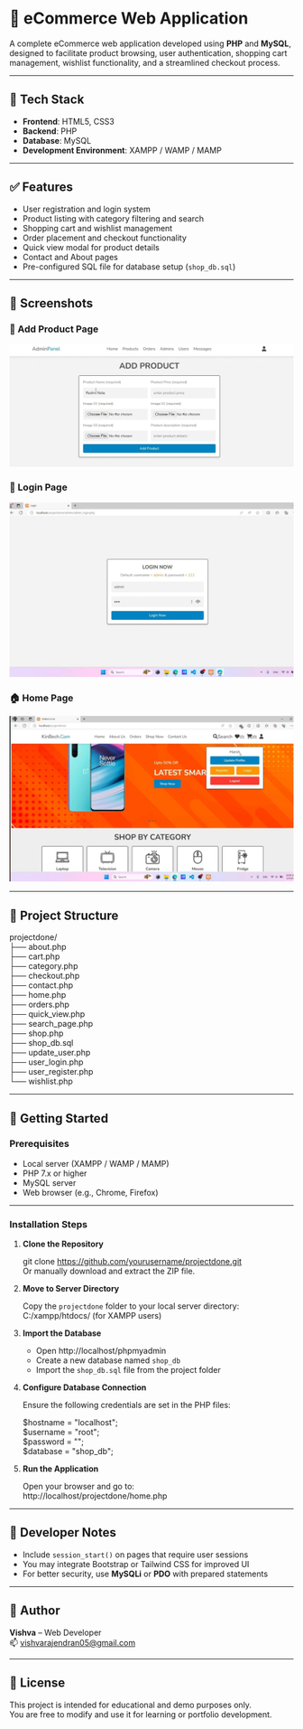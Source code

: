 # 🛒 eCommerce Web Application

A complete eCommerce web application developed using **PHP** and **MySQL**, designed to facilitate product browsing, user authentication, shopping cart management, wishlist functionality, and a streamlined checkout process.

---

## 🔧 Tech Stack

- **Frontend**: HTML5, CSS3  
- **Backend**: PHP  
- **Database**: MySQL  
- **Development Environment**: XAMPP / WAMP / MAMP

---

## ✅ Features

- User registration and login system  
- Product listing with category filtering and search  
- Shopping cart and wishlist management  
- Order placement and checkout functionality  
- Quick view modal for product details  
- Contact and About pages  
- Pre-configured SQL file for database setup (`shop_db.sql`)  

---

## 📸 Screenshots


### 🛒 Add Product Page  
![Add Product Page](https://github.com/Vishva2705/CODSOFT/blob/main/level3%20task1/WhatsApp%20Image%202025-07-23%20at%2022.23.16_3f537f9d.jpg?raw=true)

### 🔐 Login Page  
![Login Page](https://github.com/Vishva2705/CODSOFT/blob/main/level3%20task1/WhatsApp%20Image%202025-07-23%20at%2022.23.16_c212e80c.jpg?raw=true)

### 🏠 Home Page  
![Home Page](https://github.com/Vishva2705/CODSOFT/blob/main/level3%20task1/WhatsApp%20Image%202025-07-23%20at%2022.23.16_665d62e1.jpg?raw=true)

---

## 📁 Project Structure

projectdone/  
├── about.php  
├── cart.php  
├── category.php  
├── checkout.php  
├── contact.php  
├── home.php  
├── orders.php  
├── quick_view.php  
├── search_page.php  
├── shop.php  
├── shop_db.sql  
├── update_user.php  
├── user_login.php  
├── user_register.php  
└── wishlist.php  

---

## 🚀 Getting Started

### Prerequisites

- Local server (XAMPP / WAMP / MAMP)  
- PHP 7.x or higher  
- MySQL server  
- Web browser (e.g., Chrome, Firefox)

---

### Installation Steps

1. **Clone the Repository**

   git clone https://github.com/yourusername/projectdone.git  
   Or manually download and extract the ZIP file.

2. **Move to Server Directory**

   Copy the `projectdone` folder to your local server directory:  
   C:/xampp/htdocs/  (for XAMPP users)

3. **Import the Database**

   - Open http://localhost/phpmyadmin  
   - Create a new database named `shop_db`  
   - Import the `shop_db.sql` file from the project folder

4. **Configure Database Connection**

   Ensure the following credentials are set in the PHP files:

   $hostname = "localhost";  
   $username = "root";  
   $password = "";  
   $database = "shop_db";  

5. **Run the Application**

   Open your browser and go to:  
   http://localhost/projectdone/home.php  

---

## 📌 Developer Notes

- Include `session_start()` on pages that require user sessions  
- You may integrate Bootstrap or Tailwind CSS for improved UI  
- For better security, use **MySQLi** or **PDO** with prepared statements  

---

## 👤 Author

**Vishva** – Web Developer  
📫 vishvarajendran05@gmail.com  

---

## 📝 License

This project is intended for educational and demo purposes only.  
You are free to modify and use it for learning or portfolio development.
